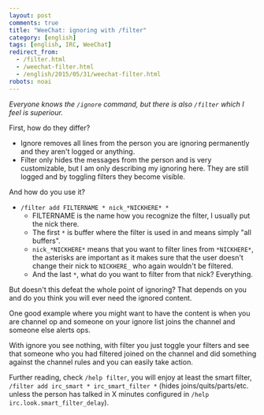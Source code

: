 ```yaml
---
layout: post
comments: true
title: "WeeChat: ignoring with /filter"
category: [english]
tags: [english, IRC, WeeChat]
redirect_from:
  - /filter.html
  - /weechat-filter.html
  - /english/2015/05/31/weechat-filter.html
robots: noai
---
```


_Everyone knows the `/ignore` command, but there is also `/filter` which I feel
is superiour._

First, how do they differ?

- Ignore removes all lines from the person you are ignoring permanently and they
  aren't logged or anything.
- Filter only hides the messages from the person and is very customizable, but I
  am only describing my ignoring here. They are still logged and by toggling
  filters they become visible.

And how do you use it?

- `/filter add FILTERNAME * nick_*NICKHERE* *`
  - FILTERNAME is the name how you recognize the filter, I usually put the nick
    there.
  - The first `*` is buffer where the filter is used in and means simply "all
    buffers".
  - `nick_*NICKHERE*` means that you want to filter lines from `*NICKHERE*`, the
    asterisks are important as it makes sure that the user doesn't change their
    nick to `NICKHERE_` who again wouldn't be filtered.
  - And the last `*`, what do you want to filter from that nick? Everything.

But doesn't this defeat the whole point of ignoring? That depends on you and do
you think you will ever need the ignored content.

One good example where you might want to have the content is when you are
channel op and someone on your ignore list joins the channel and someone else
alerts ops.

With ignore you see nothing, with filter you just toggle your filters and see
that someone who you had filtered joined on the channel and did something
against the channel rules and you can easily take action.

Further reading, check `/help filter`, you will enjoy at least the smart filter,
`/filter add irc_smart * irc_smart_filter *` (hides joins/quits/parts/etc.
unless the person has talked in X minutes configured in
`/help irc.look.smart_filter_delay`).
